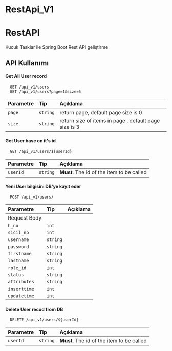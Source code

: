 # RestApi_V1

# RestAPI

Kucuk Tasklar ile Spring Boot Rest API geliştirme


## API Kullanımı

#### Get All User record

```http
  GET /api_v1/users
  GET /api_v1/users?page=1&size=5
```

| Parametre | Tip     | Açıklama                |
| :-------- | :------- | :------------------------- |
| `page` | `string` | return page, default page size is 0 |
| `size` | `string` | return size of items in page , default page size is 3 |

#### Get User base on it's id

```http
  GET /api_v1/users/${userId}
```

| Parametre | Tip     | Açıklama                       |
| :-------- | :------- | :-------------------------------- |
| `userId`      | `string` | **Must**. The id of the item to be called |



  #### Yeni User bilgisini DB'ye kayıt eder

```http
  POST /api_v1/users/
```

| Parametre | Tip     | Açıklama                       |
| :-------- | :------- | :-------------------------------- |
| Request Body |
| `h_no`            | `int` |
| `sicil_no`        | `int` | 
| `username`        | `string` | 
| `password`        | `string` | 
| `firstname`       | `string` | 
| `lastname`        | `string` | 
| `role_id`         | `int` | 
| `status`          | `string` | 
| `attributes`      | `string` | 
| `inserttime`      | `int` | 
| `updatetime`      | `int` | 





#### Delete User recod from DB

```http
  DELETE /api_v1/users/${userId}
```

| Parametre | Tip     | Açıklama                       |
| :-------- | :------- | :-------------------------------- |
| `userId`      | `string` |  **Must**. The id of the item to be called |
